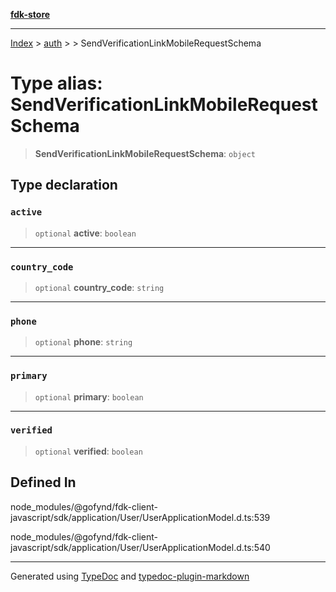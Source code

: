 [**fdk-store**](../../../README.md)
***

[Index](../../../API.md) > [auth](../../README.md) > [<internal>](../README.md) > SendVerificationLinkMobileRequestSchema

# Type alias: SendVerificationLinkMobileRequestSchema

> **SendVerificationLinkMobileRequestSchema**: `object`

## Type declaration

### `active`

> `optional` **active**: `boolean`

***

### `country_code`

> `optional` **country\_code**: `string`

***

### `phone`

> `optional` **phone**: `string`

***

### `primary`

> `optional` **primary**: `boolean`

***

### `verified`

> `optional` **verified**: `boolean`

## Defined In

node\_modules/@gofynd/fdk-client-javascript/sdk/application/User/UserApplicationModel.d.ts:539

node\_modules/@gofynd/fdk-client-javascript/sdk/application/User/UserApplicationModel.d.ts:540

***
Generated using [TypeDoc](https://typedoc.org/) and [typedoc-plugin-markdown](https://www.npmjs.com/package/typedoc-plugin-markdown)
